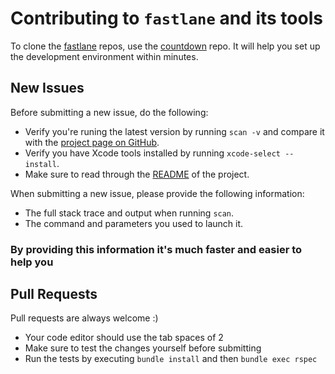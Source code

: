 # Contributing to `fastlane` and its tools

To clone the [fastlane](https://fastlane.tools) repos, use the [countdown](https://github.com/fastlane/countdown) repo. It will help you set up the development environment within minutes.

## New Issues

Before submitting a new issue, do the following:

- Verify you're runing the latest version by running `scan -v` and compare it with the [project page on GitHub](https://github.com/fastlane/scan).
- Verify you have Xcode tools installed by running `xcode-select --install`.
- Make sure to read through the [README](https://github.com/fastlane/scan) of the project.


When submitting a new issue, please provide the following information:

- The full stack trace and output when running `scan`.
- The command and parameters you used to launch it.

### By providing this information it's much faster and easier to help you


## Pull Requests

Pull requests are always welcome :) 

- Your code editor should use the tab spaces of 2
- Make sure to test the changes yourself before submitting
- Run the tests by executing `bundle install` and then `bundle exec rspec`
